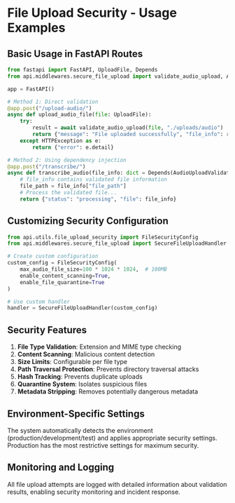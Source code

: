 # File Upload Security - Usage Examples

## Basic Usage in FastAPI Routes

```python
from fastapi import FastAPI, UploadFile, Depends
from api.middlewares.secure_file_upload import validate_audio_upload, AudioUploadValidator

app = FastAPI()

# Method 1: Direct validation
@app.post("/upload-audio/")
async def upload_audio_file(file: UploadFile):
    try:
        result = await validate_audio_upload(file, "./uploads/audio")
        return {"message": "File uploaded successfully", "file_info": result}
    except HTTPException as e:
        return {"error": e.detail}

# Method 2: Using dependency injection
@app.post("/transcribe/")
async def transcribe_audio(file_info: dict = Depends(AudioUploadValidator())):
    # file_info contains validated file information
    file_path = file_info["file_path"]
    # Process the validated file...
    return {"status": "processing", "file": file_info}
```

## Customizing Security Configuration

```python
from api.utils.file_upload_security import FileSecurityConfig
from api.middlewares.secure_file_upload import SecureFileUploadHandler

# Create custom configuration
custom_config = FileSecurityConfig(
    max_audio_file_size=100 * 1024 * 1024,  # 100MB
    enable_content_scanning=True,
    enable_file_quarantine=True
)

# Use custom handler
handler = SecureFileUploadHandler(custom_config)
```

## Security Features

1. **File Type Validation**: Extension and MIME type checking
2. **Content Scanning**: Malicious content detection
3. **Size Limits**: Configurable per file type
4. **Path Traversal Protection**: Prevents directory traversal attacks
5. **Hash Tracking**: Prevents duplicate uploads
6. **Quarantine System**: Isolates suspicious files
7. **Metadata Stripping**: Removes potentially dangerous metadata

## Environment-Specific Settings

The system automatically detects the environment (production/development/test) and applies appropriate security settings. Production has the most restrictive settings for maximum security.

## Monitoring and Logging

All file upload attempts are logged with detailed information about validation results, enabling security monitoring and incident response.

